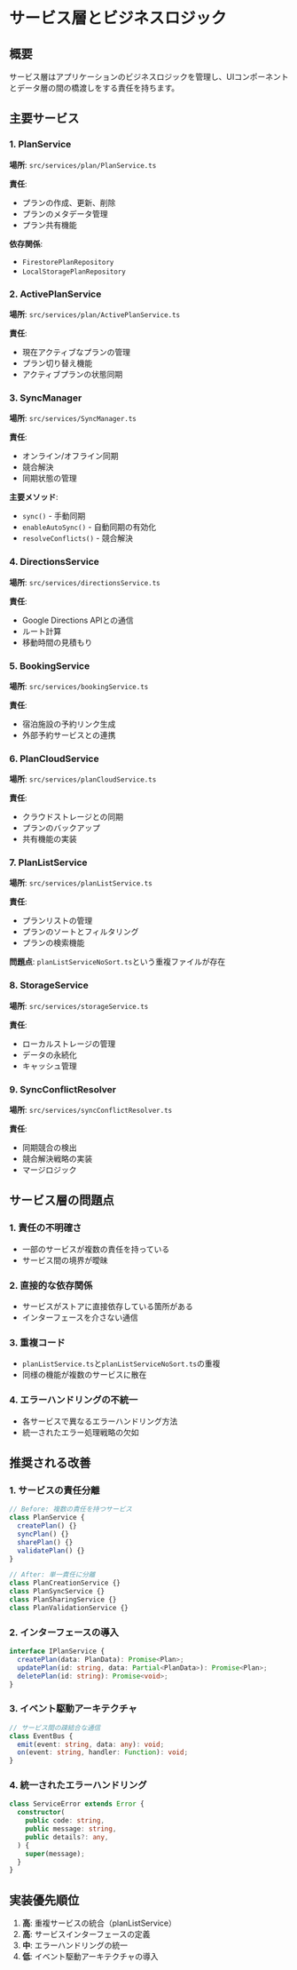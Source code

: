 # サービス層とビジネスロジック

## 概要

サービス層はアプリケーションのビジネスロジックを管理し、UIコンポーネントとデータ層の間の橋渡しをする責任を持ちます。

## 主要サービス

### 1. PlanService

**場所**: `src/services/plan/PlanService.ts`

**責任**:

- プランの作成、更新、削除
- プランのメタデータ管理
- プラン共有機能

**依存関係**:

- `FirestorePlanRepository`
- `LocalStoragePlanRepository`

### 2. ActivePlanService

**場所**: `src/services/plan/ActivePlanService.ts`

**責任**:

- 現在アクティブなプランの管理
- プラン切り替え機能
- アクティブプランの状態同期

### 3. SyncManager

**場所**: `src/services/SyncManager.ts`

**責任**:

- オンライン/オフライン同期
- 競合解決
- 同期状態の管理

**主要メソッド**:

- `sync()` - 手動同期
- `enableAutoSync()` - 自動同期の有効化
- `resolveConflicts()` - 競合解決

### 4. DirectionsService

**場所**: `src/services/directionsService.ts`

**責任**:

- Google Directions APIとの通信
- ルート計算
- 移動時間の見積もり

### 5. BookingService

**場所**: `src/services/bookingService.ts`

**責任**:

- 宿泊施設の予約リンク生成
- 外部予約サービスとの連携

### 6. PlanCloudService

**場所**: `src/services/planCloudService.ts`

**責任**:

- クラウドストレージとの同期
- プランのバックアップ
- 共有機能の実装

### 7. PlanListService

**場所**: `src/services/planListService.ts`

**責任**:

- プランリストの管理
- プランのソートとフィルタリング
- プランの検索機能

**問題点**: `planListServiceNoSort.ts`という重複ファイルが存在

### 8. StorageService

**場所**: `src/services/storageService.ts`

**責任**:

- ローカルストレージの管理
- データの永続化
- キャッシュ管理

### 9. SyncConflictResolver

**場所**: `src/services/syncConflictResolver.ts`

**責任**:

- 同期競合の検出
- 競合解決戦略の実装
- マージロジック

## サービス層の問題点

### 1. 責任の不明確さ

- 一部のサービスが複数の責任を持っている
- サービス間の境界が曖昧

### 2. 直接的な依存関係

- サービスがストアに直接依存している箇所がある
- インターフェースを介さない通信

### 3. 重複コード

- `planListService.ts`と`planListServiceNoSort.ts`の重複
- 同様の機能が複数のサービスに散在

### 4. エラーハンドリングの不統一

- 各サービスで異なるエラーハンドリング方法
- 統一されたエラー処理戦略の欠如

## 推奨される改善

### 1. サービスの責任分離

```typescript
// Before: 複数の責任を持つサービス
class PlanService {
  createPlan() {}
  syncPlan() {}
  sharePlan() {}
  validatePlan() {}
}

// After: 単一責任に分離
class PlanCreationService {}
class PlanSyncService {}
class PlanSharingService {}
class PlanValidationService {}
```

### 2. インターフェースの導入

```typescript
interface IPlanService {
  createPlan(data: PlanData): Promise<Plan>;
  updatePlan(id: string, data: Partial<PlanData>): Promise<Plan>;
  deletePlan(id: string): Promise<void>;
}
```

### 3. イベント駆動アーキテクチャ

```typescript
// サービス間の疎結合な通信
class EventBus {
  emit(event: string, data: any): void;
  on(event: string, handler: Function): void;
}
```

### 4. 統一されたエラーハンドリング

```typescript
class ServiceError extends Error {
  constructor(
    public code: string,
    public message: string,
    public details?: any,
  ) {
    super(message);
  }
}
```

## 実装優先順位

1. **高**: 重複サービスの統合（planListService）
2. **高**: サービスインターフェースの定義
3. **中**: エラーハンドリングの統一
4. **低**: イベント駆動アーキテクチャの導入
